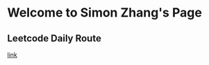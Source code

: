 # Welcome to Simon Zhang's Page

## Leetcode Daily Route
[link](https://github.com/simonzhang0428/leetcode)